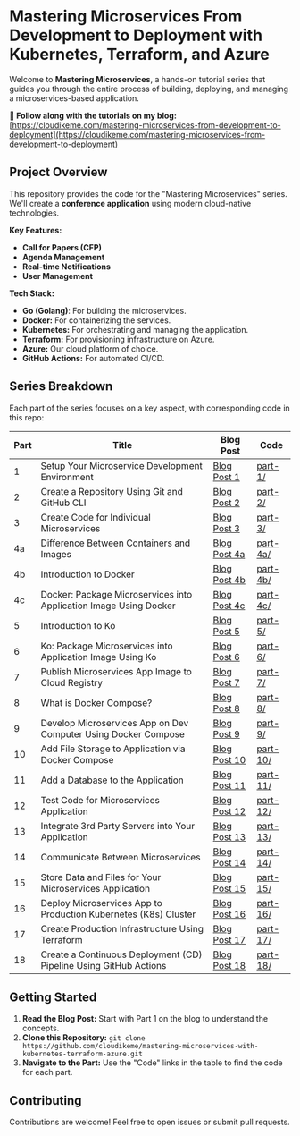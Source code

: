# Mastering Microservices From Development to Deployment with Kubernetes, Terraform, and Azure

Welcome to **Mastering Microservices**, a hands-on tutorial series that guides you through the entire process of building, deploying, and managing a microservices-based application.  

**🚀 Follow along with the tutorials on my blog:** [https://cloudikeme.com/mastering-microservices-from-development-to-deployment](https://cloudikeme.com/mastering-microservices-from-development-to-deployment)

## Project Overview

This repository provides the code for the "Mastering Microservices" series. We'll create a **conference application** using modern cloud-native technologies.

**Key Features:**

* **Call for Papers (CFP)**
* **Agenda Management**
* **Real-time Notifications**
* **User Management**

**Tech Stack:**

* **Go (Golang)**: For building the microservices.
* **Docker:** For containerizing the services.
* **Kubernetes:** For orchestrating and managing the application.
* **Terraform:** For provisioning infrastructure on Azure.
* **Azure:** Our cloud platform of choice.
* **GitHub Actions:** For automated CI/CD.

## Series Breakdown

Each part of the series focuses on a key aspect, with corresponding code in this repo:

| Part | Title | Blog Post | Code |
|---|---|---|---|
| 1 | Setup Your Microservice Development Environment | [Blog Post 1](https://cloudikeme.com/devbox-setting-up-your-development-environment) | [part-1/](/part-1/) |
| 2 | Create a Repository Using Git and GitHub CLI | [Blog Post 2](/your-blog-post-2-url) | [part-2/](/part-2/) |
| 3 | Create Code for Individual Microservices | [Blog Post 3](/your-blog-post-3-url) | [part-3/](/part-3/) |
| 4a | Difference Between Containers and Images | [Blog Post 4a](/your-blog-post-4a-url) | [part-4a/](/part-4a/) |
| 4b | Introduction to Docker | [Blog Post 4b](/your-blog-post-4b-url) | [part-4b/](/part-4b/) |
| 4c | Docker: Package Microservices into Application Image Using Docker | [Blog Post 4c](/your-blog-post-4c-url) | [part-4c/](/part-4c/) |
| 5 | Introduction to Ko | [Blog Post 5](/your-blog-post-5-url) | [part-5/](/part-5/) |
| 6 | Ko: Package Microservices into Application Image Using Ko | [Blog Post 6](/your-blog-post-6-url) | [part-6/](/part-6/) |
| 7 | Publish Microservices App Image to Cloud Registry | [Blog Post 7](/your-blog-post-7-url) | [part-7/](/part-7/) |
| 8 | What is Docker Compose? | [Blog Post 8](/your-blog-post-8-url) | [part-8/](/part-8/) |
| 9 | Develop Microservices App on Dev Computer Using Docker Compose | [Blog Post 9](/your-blog-post-9-url) | [part-9/](/part-9/) |
| 10 | Add File Storage to Application via Docker Compose | [Blog Post 10](/your-blog-post-10-url) | [part-10/](/part-10/) |
| 11 | Add a Database to the Application | [Blog Post 11](/your-blog-post-11-url) | [part-11/](/part-11/) |
| 12 | Test Code for Microservices Application | [Blog Post 12](/your-blog-post-12-url) | [part-12/](/part-12/) |
| 13 | Integrate 3rd Party Servers into Your Application | [Blog Post 13](/your-blog-post-13-url) | [part-13/](/part-13/) |
| 14 | Communicate Between Microservices | [Blog Post 14](/your-blog-post-14-url) | [part-14/](/part-14/) |
| 15 | Store Data and Files for Your Microservices Application | [Blog Post 15](/your-blog-post-15-url) | [part-15/](/part-15/) |
| 16 | Deploy Microservices App to Production Kubernetes (K8s) Cluster | [Blog Post 16](/your-blog-post-16-url) | [part-16/](/part-16/) |
| 17 | Create Production Infrastructure Using Terraform | [Blog Post 17](/your-blog-post-17-url) | [part-17/](/part-17/) |
| 18 | Create a Continuous Deployment (CD) Pipeline Using GitHub Actions | [Blog Post 18](/your-blog-post-18-url) | [part-18/](/part-18/) |

## Getting Started

1. **Read the Blog Post:** Start with Part 1 on the blog to understand the concepts.
2. **Clone this Repository:** `git clone https://github.com/cloudikeme/mastering-microservices-with-kubernetes-terraform-azure.git` 
3. **Navigate to the Part:**  Use the "Code" links in the table to find the code for each part.

## Contributing

Contributions are welcome! Feel free to open issues or submit pull requests.